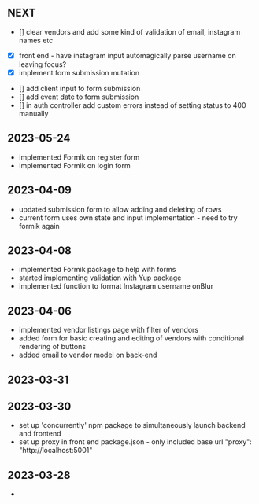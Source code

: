 ## NEXT
- [] clear vendors and add some kind of validation of email, instagram names etc
- [X] front end - have instagram input automagically parse username on leaving focus?
- [X] implement form submission mutation
- [] add client input to form submission
- [] add event date to form submission
- [] in auth controller add custom errors instead of setting status to 400 manually

## 2023-05-24
- implemented Formik on register form
- implemented Formik on login form

## 2023-04-09
- updated submission form to allow adding and deleting of rows
- current form uses own state and input implementation - need to try formik again

## 2023-04-08
- implemented Formik package to help with forms
- started implementing validation with Yup package
- implemented function to format Instagram username onBlur

## 2023-04-06
- implemented vendor listings page with filter of vendors
- added form for basic creating and editing of vendors with conditional rendering of buttons
- added email to vendor model on back-end

## 2023-03-31


## 2023-03-30
- set up 'concurrently' npm package to simultaneously launch backend and frontend
- set up proxy in front end package.json - only included base url "proxy": "http://localhost:5001"


## 2023-03-28
-
